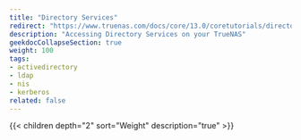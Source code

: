 ```yaml
---
title: "Directory Services"
redirect: "https://www.truenas.com/docs/core/13.0/coretutorials/directoryservices/"
description: "Accessing Directory Services on your TrueNAS"
geekdocCollapseSection: true
weight: 100
tags:
- activedirectory
- ldap
- nis
- kerberos
related: false
---
```


{{< children depth="2" sort="Weight" description="true" >}}
